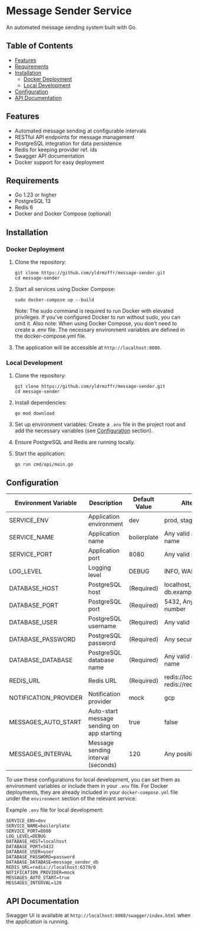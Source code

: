 # Message Sender Service

An automated message sending system built with Go.

## Table of Contents

- [Features](#features)
- [Requirements](#requirements)
- [Installation](#installation)
    - [Docker Deployment](#docker-deployment)
    - [Local Development](#local-development)
- [Configuration](#configuration)
- [API Documentation](#api-documentation)

## Features

- Automated message sending at configurable intervals
- RESTful API endpoints for message management
- PostgreSQL integration for data persistence
- Redis for keeping provider ref. ids
- Swagger API documentation
- Docker support for easy deployment

## Requirements

- Go 1.23 or higher
- PostgreSQL 13
- Redis 6
- Docker and Docker Compose (optional)

## Installation

### Docker Deployment

1. Clone the repository:
   ```
   git clone https://github.com/yldrmzffr/message-sender.git
   cd message-sender
   ```

2. Start all services using Docker Compose:
   ```
   sudo docker-compose up --build
   ```
   Note: The sudo command is required to run Docker with elevated privileges. If you've configured Docker to run without sudo, you can omit it.
   Also note: When using Docker Compose, you don't need to create a .env file. The necessary environment variables are defined in the docker-compose.yml file.


3. The application will be accessible at `http://localhost:8080`.

### Local Development

1. Clone the repository:
   ```
   git clone https://github.com/yldrmzffr/message-sender.git
   cd message-sender
   ```

2. Install dependencies:
   ```
   go mod download
   ```

3. Set up environment variables:
   Create a `.env` file in the project root and add the necessary variables (see [Configuration](#configuration) section).

4. Ensure PostgreSQL and Redis are running locally.

5. Start the application:
   ```
   go run cmd/api/main.go
   ```

## Configuration

| Environment Variable | Description                                | Default Value | Alternatives                                                      |
|----------------------|--------------------------------------------|---------------|-------------------------------------------------------------------|
| SERVICE_ENV | Application environment                    | dev | prod, staging                                                     |
| SERVICE_NAME | Application name                           | boilerplate | Any valid application name                                        |
| SERVICE_PORT | Application port                           | 8080 | Any valid port number                                             |
| LOG_LEVEL | Logging level                              | DEBUG | INFO, WARN, ERROR                                                 |
| DATABASE_HOST | PostgreSQL host                            | (Required) | localhost, postgres, db.example.com                              |
| DATABASE_PORT | PostgreSQL port                            | (Required) | 5432, Any valid port number                                      |
| DATABASE_USER | PostgreSQL username                        | (Required) | Any valid username                                                |
| DATABASE_PASSWORD | PostgreSQL password                        | (Required) | Any secure password                                               |
| DATABASE_DATABASE | PostgreSQL database name                   | (Required) | Any valid database name                                           |
| REDIS_URL | Redis URL                                  | (Required) | redis://localhost:6379/0, redis://redis:6380/0                   |
| NOTIFICATION_PROVIDER | Notification provider                      | mock | gcp                                                                |
| MESSAGES_AUTO_START | Auto-start message sending on app starting | true | false                                                              |
| MESSAGES_INTERVAL | Message sending interval (seconds)         | 120 | Any positive integer                                              |

To use these configurations for local development, you can set them as environment variables or include them in your `.env` file. For Docker deployments, they are already included in your `docker-compose.yml` file under the `environment` section of the relevant service.

Example `.env` file for local development:

```
SERVICE_ENV=dev
SERVICE_NAME=boilerplate
SERVICE_PORT=8080
LOG_LEVEL=DEBUG
DATABASE_HOST=localhost
DATABASE_PORT=5432
DATABASE_USER=user
DATABASE_PASSWORD=password
DATABASE_DATABASE=message_sender_db
REDIS_URL=redis://localhost:6379/0
NOTIFICATION_PROVIDER=mock
MESSAGES_AUTO_START=true
MESSAGES_INTERVAL=120
```

## API Documentation

Swagger UI is available at `http://localhost:8080/swagger/index.html` when the application is running.